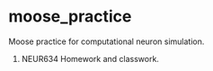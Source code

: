 # moose_practice
Moose practice for computational neuron simulation.

1) NEUR634 Homework and classwork.
